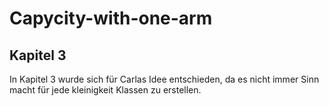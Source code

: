 # Capycity-with-one-arm

## Kapitel 3

In Kapitel 3 wurde sich für Carlas Idee entschieden, da es nicht immer Sinn macht für jede kleinigkeit Klassen zu erstellen. 

